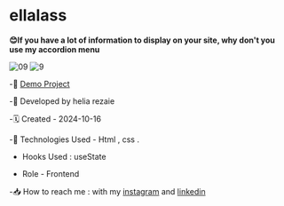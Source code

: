 # ellalass

**😊If you have a lot of information to display on your site, why don't you use my accordion menu**

![09](https://github.com/user-attachments/assets/a3b051ce-aa4e-4885-95db-e3f16696924c)
![9](https://github.com/user-attachments/assets/32b1c391-d47d-4076-8c73-03d9aaf04c18)



-🔗 [Demo Project]( https://helia-rz79.github.io/ellalass/)

-🙍 Developed by helia rezaie

-🗓️ Created - 2024-10-16

-📱 Technologies Used - Html , css .

- Hooks Used : useState 

- Role - Frontend

-📥 How to reach me : with my [instagram](https://www.instagram.com/helia.r-web) and [linkedin](https://www.linkedin.com/in/helia-rezaie-web)
